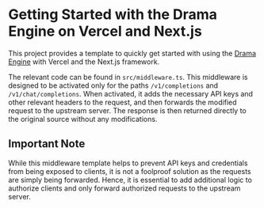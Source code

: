 # Getting Started with the Drama Engine on Vercel and Next.js

This project provides a template to quickly get started with using the [Drama Engine](https://drama-engine.com) with Vercel and the Next.js framework.

The relevant code can be found in `src/middleware.ts`. This middleware is designed to be activated only for the paths `/v1/completions` and `/v1/chat/completions`. When activated, it adds the necessary API keys and other relevant headers to the request, and then forwards the modified request to the upstream server. The response is then returned directly to the original source without any modifications.

## Important Note

While this middleware template helps to prevent API keys and credentials from being exposed to clients, it is not a foolproof solution as the requests are simply being forwarded. Hence, it is essential to add additional logic to authorize clients and only forward authorized requests to the upstream server.
